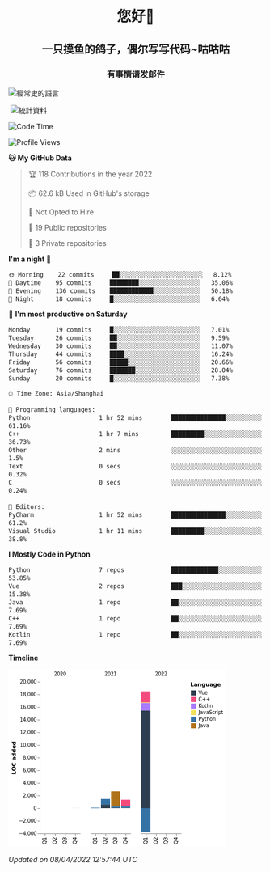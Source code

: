 

<!--
**kitUIN/kitUIN** is a ✨ _special_ ✨ repository because its `README.md` (this file) appears on your GitHub profile.

Here are some ideas to get you started:

- 🔭 I’m currently working on ...
- 🌱 I’m currently learning ...
- 👯 I’m looking to collaborate on ...
- 🤔 I’m looking for help with ...
- 💬 Ask me about ...
- 📫 How to reach me: ...
- 😄 Pronouns: ...
- ⚡ Fun fact: ...
-->
<h1 align="center">您好👋</h1>
<h2 align="center">一只摸鱼的鸽子，偶尔写写代码~咕咕咕</h2>
<h3 align="center">有事情请发邮件</h3>



<p><img align="center" src="https://github-readme-stats.vercel.app/api/top-langs?username=kitUIN&show_icons=true&theme=gruvbox&locale=cn&layout=compact" alt="經常史的語言" /></p>

<p>&nbsp;<img align="center" src="https://github-readme-stats.vercel.app/api?username=kitUIN&show_icons=true&theme=gruvbox&locale=cn" alt="統計資料" /></p>


<!--START_SECTION:waka-->
![Code Time](http://img.shields.io/badge/Code%20Time-467%20hrs%2018%20mins-blue)

![Profile Views](http://img.shields.io/badge/Profile%20Views-17-blue)

**🐱 My GitHub Data** 

> 🏆 118 Contributions in the year 2022
 > 
> 📦 62.6 kB Used in GitHub's storage 
 > 
> 🚫 Not Opted to Hire
 > 
> 📜 19 Public repositories 
 > 
> 🔑 3 Private repositories  
 > 
**I'm a night 🦉** 

```text
🌞 Morning    22 commits     ██░░░░░░░░░░░░░░░░░░░░░░░   8.12% 
🌆 Daytime    95 commits     ████████░░░░░░░░░░░░░░░░░   35.06% 
🌃 Evening    136 commits    ████████████░░░░░░░░░░░░░   50.18% 
🌙 Night      18 commits     █░░░░░░░░░░░░░░░░░░░░░░░░   6.64%

```
📅 **I'm most productive on Saturday** 

```text
Monday       19 commits     █░░░░░░░░░░░░░░░░░░░░░░░░   7.01% 
Tuesday      26 commits     ██░░░░░░░░░░░░░░░░░░░░░░░   9.59% 
Wednesday    30 commits     ██░░░░░░░░░░░░░░░░░░░░░░░   11.07% 
Thursday     44 commits     ████░░░░░░░░░░░░░░░░░░░░░   16.24% 
Friday       56 commits     █████░░░░░░░░░░░░░░░░░░░░   20.66% 
Saturday     76 commits     ███████░░░░░░░░░░░░░░░░░░   28.04% 
Sunday       20 commits     █░░░░░░░░░░░░░░░░░░░░░░░░   7.38%

```


```text
⌚︎ Time Zone: Asia/Shanghai

💬 Programming languages: 
Python                   1 hr 52 mins        ███████████████░░░░░░░░░░   61.16% 
C++                      1 hr 7 mins         █████████░░░░░░░░░░░░░░░░   36.73% 
Other                    2 mins              ░░░░░░░░░░░░░░░░░░░░░░░░░   1.5% 
Text                     0 secs              ░░░░░░░░░░░░░░░░░░░░░░░░░   0.32% 
C                        0 secs              ░░░░░░░░░░░░░░░░░░░░░░░░░   0.24%

📝 Editors: 
PyCharm                  1 hr 52 mins        ███████████████░░░░░░░░░░   61.2% 
Visual Studio            1 hr 11 mins        █████████░░░░░░░░░░░░░░░░   38.8%

```

**I Mostly Code in Python** 

```text
Python                   7 repos             █████████████░░░░░░░░░░░░   53.85% 
Vue                      2 repos             ███░░░░░░░░░░░░░░░░░░░░░░   15.38% 
Java                     1 repo              ██░░░░░░░░░░░░░░░░░░░░░░░   7.69% 
C++                      1 repo              ██░░░░░░░░░░░░░░░░░░░░░░░   7.69% 
Kotlin                   1 repo              ██░░░░░░░░░░░░░░░░░░░░░░░   7.69%

```


**Timeline**

![Chart not found](https://raw.githubusercontent.com/kitUIN/kitUIN/main/charts/bar_graph.png) 


 *Updated on 08/04/2022 12:57:44 UTC*
<!--END_SECTION:waka-->
